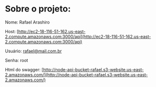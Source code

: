 
# Sobre o projeto:

Nome: Rafael Arashiro

Host:
[http://ec2-18-116-51-162.us-east-2.compute.amazonaws.com:3000/api](http://ec2-18-116-51-162.us-east-2.compute.amazonaws.com:3000/api)

Usuário: rafael@mail.com.br

Senha: root

Html do swagger: [http://node-api-bucket-rafael.s3-website.us-east-2.amazonaws.com/](http://node-api-bucket-rafael.s3-website.us-east-2.amazonaws.com/)

